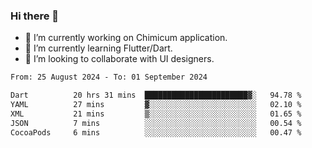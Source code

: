 ### Hi there 👋

<!--
**devcat37/devcat37** is a ✨ _special_ ✨ repository because its `README.md` (this file) appears on your GitHub profile.-->


- 🔭 I’m currently working on Chimicum application.
- 🌱 I’m currently learning Flutter/Dart.
- 👯 I’m looking to collaborate with UI designers.
<!-- - 🤔 I’m looking for help with ... -->

<!--START_SECTION:waka-->

```txt
From: 25 August 2024 - To: 01 September 2024

Dart          20 hrs 31 mins  ███████████████████████▓░   94.78 %
YAML          27 mins         ▓░░░░░░░░░░░░░░░░░░░░░░░░   02.10 %
XML           21 mins         ▒░░░░░░░░░░░░░░░░░░░░░░░░   01.65 %
JSON          7 mins          ░░░░░░░░░░░░░░░░░░░░░░░░░   00.54 %
CocoaPods     6 mins          ░░░░░░░░░░░░░░░░░░░░░░░░░   00.47 %
```

<!--END_SECTION:waka-->
